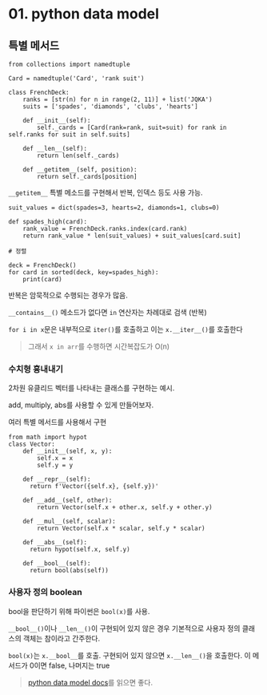 # 01. python data model

## 특별 메서드

```
from collections import namedtuple

Card = namedtuple('Card', 'rank suit')

class FrenchDeck:
    ranks = [str(n) for n in range(2, 11)] + list('JQKA')
    suits = ['spades', 'diamonds', 'clubs', 'hearts']

    def __init__(self):
        self._cards = [Card(rank=rank, suit=suit) for rank in self.ranks for suit in self.suits]

    def __len__(self):
        return len(self._cards)

    def __getitem__(self, position):
        return self._cards[position]
```

`__getitem__` 특별 메소드를 구현해서 반복, 인덱스 등도 사용 가능.

```
suit_values = dict(spades=3, hearts=2, diamonds=1, clubs=0)

def spades_high(card):
    rank_value = FrenchDeck.ranks.index(card.rank)
    return rank_value * len(suit_values) + suit_values[card.suit]

# 정렬

deck = FrenchDeck()
for card in sorted(deck, key=spades_high):
    print(card)
```

반복은 암묵적으로 수행되는 경우가 많음.

`__contains__()` 메소드가 없다면 `in` 연산자는 차례대로 검색 (반복)

`for i in x`문은 내부적으로 `iter()`를 호출하고 이는 `x.__iter__()`를 호출한다

> 그래서 `x in arr`를 수행하면 시간복잡도가 O(n)

### 수치형 흉내내기

2차원 유클리드 벡터를 나타내는 클래스를 구현하는 예시.

add, multiply, abs를 사용할 수 있게 만들어보자.

여러 특별 메서드를 사용해서 구현

```
from math import hypot
class Vector:
    def __init__(self, x, y):
        self.x = x
        self.y = y
        
    def __repr__(self):
      return f'Vector({self.x}, {self.y})'

    def __add__(self, other):
        return Vector(self.x + other.x, self.y + other.y)
        
    def __mul__(self, scalar):
        return Vector(self.x * scalar, self.y * scalar)
        
    def __abs__(self):
      return hypot(self.x, self.y)
      
    def __bool__(self):
      return bool(abs(self))
```

### 사용자 정의 boolean

bool을 판단하기 위해 파이썬은 `bool(x)`를 사용. 

`__bool__()`이나 `__len__()`이 구현되어 있지 않은 경우 기본적으로 사용자 정의 클래스의 객체는 참이라고 간주한다.

`bool(x)`는 `x.__bool__`를 호출. 구현되어 있지 않으면 `x.__len__()`을 호출한다. 이 메서드가 0이면 false, 나머지는 true



> [python data model docs](https://docs.python.org/ko/3/reference/datamodel.html)를 읽으면 좋다.
